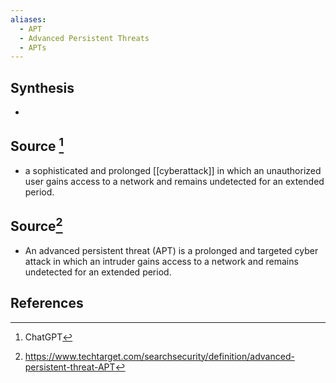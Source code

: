 ```yaml
---
aliases:
  - APT
  - Advanced Persistent Threats
  - APTs
---
```

## Synthesis
- 
## Source [^1]
- a sophisticated and prolonged [[cyberattack]] in which an unauthorized user gains access to a network and remains undetected for an extended period.

## Source[^2]
- An advanced persistent threat (APT) is a prolonged and targeted cyber attack in which an intruder gains access to a network and remains undetected for an extended period.
## References

[^1]: ChatGPT
[^2]: https://www.techtarget.com/searchsecurity/definition/advanced-persistent-threat-APT